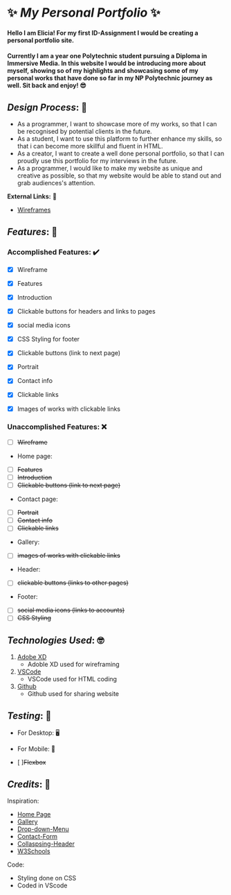 #  ✨ _**My Personal Portfolio**_ ✨

#### Hello I am Elicia! For my first ID-Assignment I would be creating a personal portfolio site. 
#### Currently I am a year one Polytechnic student pursuing a Diploma in Immersive Media. In this website I would be introducing more about myself, showing so of my highlights and showcasing some of my personal works that have done so far in my NP Polytechnic journey as well. Sit back and enjoy! 😎

## _**Design Process**_: 🎨

*  As a programmer, I want to showcase more of my works, so that I can be recognised by potential clients in the future. 
*  As a student, I want to use this platform to further enhance my skills, so that i can become more skillful and fluent in HTML.
*  As a creator, I want to create a well done personal portfolio, so that I can proudly use this portfolio for my interviews in the future. 
*  As a programmer, I would like to make my website as unique and creative as possible, so that my website would be able to stand out and grab audiences's attention. 

**External Links:** 🔗
* [Wireframes](file:///C:/Users/elici/Desktop/Y1S2/ID/ID-Assignment-1/ID%20Assignment1.pdf)
  
## _**Features**_: 🌟

### **Accomplished Features:** ✔️
* [x] Wireframe
* [x] Features
* [x] Introduction
* [x] Clickable buttons for headers and links to pages
* [x] social media icons
* [x] CSS Styling for footer 
* [x] Clickable buttons (link to next page)
* [x] Portrait
* [x] Contact info
* [x] Clickable links
* [x] Images of works with clickable links
  

### **Unaccomplished Features:** ❌
* [ ] ~~Wireframe~~
* Home page: 
* [ ] ~~Features~~
* [ ] ~~Introduction~~
* [ ] ~~Clickable buttons (link to next page)~~
* Contact page: 
* [ ] ~~Portrait~~ 
* [ ] ~~Contact info~~
* [ ] ~~Clickable links~~
* Gallery: 
* [ ] ~~images of works with clickable links~~ 
* Header:
* [ ] ~~clickable buttons (links to other pages)~~
* Footer: 
* [ ] ~~social media icons (links to accounts)~~
* [ ] ~~CSS Styling~~
  
## _**Technologies Used**_: 🤓
1. [Adobe XD](https://www.adobe.com/sea/products/xd.html)
   * Adoble XD used for wireframing
2. [VSCode](https://code.visualstudio.com/)
   * VSCode used for HTML coding 
3. [Github](https://github.com/)
   * Github used for sharing website 
  
## _**Testing**_: 🤔
* For Desktop: 🖥️
   
* For Mobile: 📱
* [ ]~~Flexbox~~
## _**Credits**_: 🤗
Inspiration:
* [Home Page](https://youtu.be/E5PO4yEwJI4)
* [Gallery](https://youtu.be/073XKB9xv-M)
* [Drop-down-Menu](https://youtu.be/4Nl_P1_biJg)
* [Contact-Form](https://youtu.be/GMH3rNTN4IQ)
* [Collaspsing-Header](https://youtu.be/BkbkUtrLkls)
* [W3Schools](https://www.w3schools.com/)

Code: 
* Styling done on CSS
* Coded in VScode


